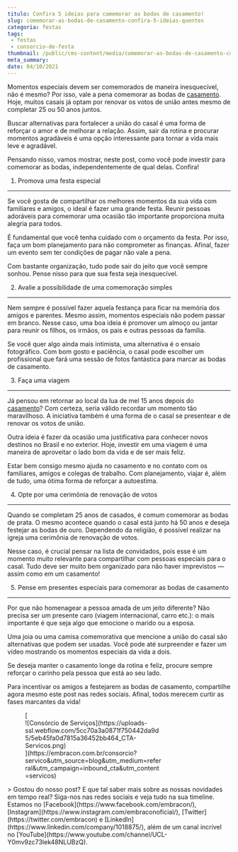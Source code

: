 ```yaml
---
titulo: Confira 5 ideias para comemorar as bodas de casamento!
slug: comemorar-as-bodas-de-casamento-confira-5-ideias-quentes
categoria: festas
tags:
 - festas
 - consorcio-de-festa
thumbnail: /public/cms-content/media/comemorar-as-bodas-de-casamento-confira-5-ideias-quentes.jpeg
meta_summary: 
date: 04/10/2021
---
```

Momentos especiais devem ser comemorados de maneira inesquecível, não é mesmo? Por isso, vale a pena comemorar as bodas de [casamento](https://www.embracon.com.br/blog/consorcio-de-casamento-saiba-como-funciona). Hoje, muitos casais já optam por renovar os votos de união antes mesmo de completar 25 ou 50 anos juntos.

Buscar alternativas para fortalecer a união do casal é uma forma de reforçar o amor e de melhorar a relação. Assim, sair da rotina e procurar momentos agradáveis é uma opção interessante para tornar a vida mais leve e agradável.

Pensando nisso, vamos mostrar, neste post, como você pode investir para comemorar as bodas, independentemente de qual delas. Confira!

1. Promova uma festa especial
-----------------------------

Se você gosta de compartilhar os melhores momentos da sua vida com familiares e amigos, o ideal é fazer uma grande festa. Reunir pessoas adoráveis para comemorar uma ocasião tão importante proporciona muita alegria para todos.

É fundamental que você tenha cuidado com o orçamento da festa. Por isso, faça um bom planejamento para não comprometer as finanças. Afinal, fazer um evento sem ter condições de pagar não vale a pena.

Com bastante organização, tudo pode sair do jeito que você sempre sonhou. Pense nisso para que sua festa seja inesquecível.

2. Avalie a possibilidade de uma comemoração simples
----------------------------------------------------

Nem sempre é possível fazer aquela festança para ficar na memória dos amigos e parentes. Mesmo assim, momentos especiais não podem passar em branco. Nesse caso, uma boa ideia é promover um almoço ou jantar para reunir os filhos, os irmãos, os pais e outras pessoas da família.

Se você quer algo ainda mais intimista, uma alternativa é o ensaio fotográfico. Com bom gosto e paciência, o casal pode escolher um profissional que fará uma sessão de fotos fantástica para marcar as bodas de casamento.

3. Faça uma viagem
------------------

Já pensou em retornar ao local da lua de mel 15 anos depois do [casamento](https://www.embracon.com.br/blog/como-fazer-um-planejamento-financeiro-para-o-casamento)? Com certeza, seria válido recordar um momento tão maravilhoso. A iniciativa também é uma forma de o casal se presentear e de renovar os votos de união.

Outra ideia é fazer da ocasião uma justificativa para conhecer novos destinos no Brasil e no exterior. Hoje, investir em uma viagem é uma maneira de aproveitar o lado bom da vida e de ser mais feliz.

Estar bem consigo mesmo ajuda no casamento e no contato com os familiares, amigos e colegas de trabalho. Com planejamento, viajar é, além de tudo, uma ótima forma de reforçar a autoestima.

4. Opte por uma cerimônia de renovação de votos
-----------------------------------------------

Quando se completam 25 anos de casados, é comum comemorar as bodas de prata. O mesmo acontece quando o casal está junto há 50 anos e deseja festejar as bodas de ouro. Dependendo da religião, é possível realizar na igreja uma cerimônia de renovação de votos.

Nesse caso, é crucial pensar na lista de convidados, pois esse é um momento muito relevante para compartilhar com pessoas especiais para o casal. Tudo deve ser muito bem organizado para não haver imprevistos — assim como em um casamento!

5. Pense em presentes especiais para comemorar as bodas de casamento
--------------------------------------------------------------------

Por que não homenagear a pessoa amada de um jeito diferente? Não precisa ser um presente caro (viagem internacional, carro etc.): o mais importante é que seja algo que emocione o marido ou a esposa.

Uma joia ou uma camisa comemorativa que mencione a união do casal são alternativas que podem ser usadas. Você pode até surpreender e fazer um vídeo mostrando os momentos especiais da vida a dois.

Se deseja manter o casamento longe da rotina e feliz, procure sempre reforçar o carinho pela pessoa que está ao seu lado.

Para incentivar os amigos a festejarem as bodas de casamento, compartilhe agora mesmo este post nas redes sociais. Afinal, todos merecem curtir as fases marcantes da vida!

<figure class="w-richtext-figure-type-image w-richtext-align-center" style="max-width:310px">[<div>![Consórcio de Serviços](https://uploads-ssl.webflow.com/5cc70a3a0871f750442da9d5/5eb45fa0d7815a36452bb464_CTA-Servicos.png)</div>](https://embracon.com.br/consorcio?servico&utm_source=blog&utm_medium=referral&utm_campaign=inbound_cta&utm_content=servicos)</figure>> Gostou do nosso post? E que tal saber mais sobre as nossas novidades em tempo real? Siga-nos nas redes sociais e veja tudo na sua timeline. Estamos no [Facebook](https://www.facebook.com/embracon/), [Instagram](https://www.instagram.com/embraconoficial/), [Twitter](https://twitter.com/embracon) e [LinkedIn](https://www.linkedin.com/company/1018875/), além de um canal incrível no [YouTube](https://www.youtube.com/channel/UCL-Y0mv9zc73Iek48NLUBzQ).
